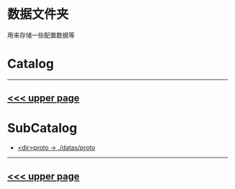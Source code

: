 # 数据文件夹

用来存储一些配置数据等

# Catalog
---
[<<< upper page](../README.md)
---

# SubCatalog

* [\<dir>proto -> ./datas/proto](./proto/README.md)
---
[<<< upper page](../README.md)
---